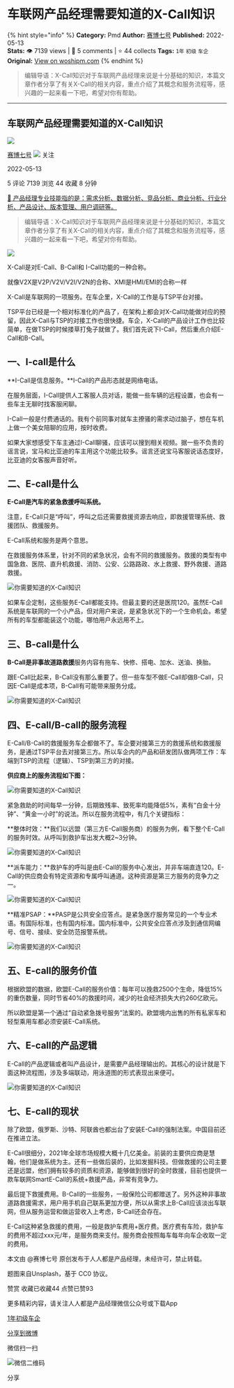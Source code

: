 # 车联网产品经理需要知道的X-Call知识
{% hint style="info" %}
**Category:** Pmd
**Author:** [赛博七号](https://www.woshipm.com/u/728723)
**Published:** 2022-05-13  
**Stats:** 👁️ 7139 views | 💬 5 comments | ⭐ 44 collects
**Tags:** `1年` `初级` `车企`
**Original:** [View on woshipm.com](https://www.woshipm.com/pmd/5436614.html)
{% endhint %}
> 编辑导语：X-Call知识对于车联网产品经理来说是十分基础的知识，本篇文章作者分享了有关X-Call的相关内容，重点介绍了其概念和服务流程等，感兴趣的一起来看一下吧，希望对你有帮助。

---

## 车联网产品经理需要知道的X-Call知识

[![](https://image.woshipm.com/wp-files/2022/07/ANqjy4qVEpB1g5jF9Edm.jpg!/both/72x72)](https://www.woshipm.com/u/728723)

[赛博七号](https://www.woshipm.com/u/728723) ![](https://static.woshipm.com/tag/1121_1@2x.png) 关注

2022-05-13

5 评论 7139 浏览 44 收藏 8 分钟

[🔗 产品经理专业技能指的是：需求分析、数据分析、竞品分析、商业分析、行业分析、产品设计、版本管理、用户调研等。](https://ke.qidianla.com/courses/90pm)

> 编辑导语：X-Call知识对于车联网产品经理来说是十分基础的知识，本篇文章作者分享了有关X-Call的相关内容，重点介绍了其概念和服务流程等，感兴趣的一起来看一下吧，希望对你有帮助。

![](https://image.woshipm.com/wp-files/2022/05/vNuGCDIx26ihhHbwQ6Lf.jpg)

X-Call是对E-Call、B-Call和 I-Call功能的一种合称。

就像V2X是V2P/V2V/V2I/V2N的合称、XMI是HMI/EMI的合称一样

X-Call是车联网的一项服务。在车企里，X-Call的工作是与TSP平台对接。

TSP平台已经是一个相对标准化的产品了，在架构上都会对X-Call功能做对应的预留，因此X-Call与TSP的对接工作也很快捷。车企，X-Call的产品设计工作也比较简单，在做TSP的时候搂草打兔子就做了。我们首先说下I-Call，然后重点介绍E-Call和B-Call。

## 一、I-call是什么

**I-Call是信息服务。**I-Call的产品形态就是网络电话。

在服务层面，I-Call提供人工客服人员对话，能做一些车辆的远程设置，也会有一些车主无聊时找客服闲聊。

I-Call一般是付费通话的。我有个前同事对就车主撩骚的需求动过脑子，想在车机上做一个美女陪聊的应用，按时收费。

如果大家想感受下车主通过I-Call聊骚，应该可以搜到相关视频。据一些不负责的谣言说，宝马和比亚迪的车主用这个功能比较多。谣言还说宝马客服说话态度好，比亚迪的女客服声音好听。

## 二、E-call是什么

**E-Call是汽车的紧急救援呼叫系统。**

注意，E-Call只是“呼叫”，呼叫之后还需要救援资源去响应，即救援管理系统、救援团队、救援服务。

E-Call系统和服务是两个意思。

在救援服务体系里，针对不同的紧急状况，会有不同的救援服务。救援的类型有中国急救、医院、直升机救援、消防、公安、公路路政、水上救援、野外救援、道路救援。

![你需要知道的X-Call知识](https://image.woshipm.com/wp-files/2022/05/3qU3UftuVF116uqMcMAc.jpeg)

如果车企定制，这些服务E-Call都能支持。但最主要的还是医院120。虽然E-Call系统是车联网的一个小产品，但对用户来说，是紧急状况下的一个生命机会。希望所有的车型都能装这个功能，哪怕用户永远用不上。

## 三、B-call是什么

**B-Call是非事故道路救援**服务内容有拖车、快修、搭电、加水、送油、换胎。

跟E-Call比起来，B-Call没有那么重要了。但一些车型不做E-Call却做B-Call，只因E-Call是成本项，B-Call有可能带来服务分成。

![你需要知道的X-Call知识](https://image.woshipm.com/wp-files/2022/05/veqr0lYpfJ09XJMDcz9h.jpeg)

## 四、E-call/B-call的服务流程

E-Call/B-Call的救援服务车企都做不了。车企要对接第三方的救援系统和救援服务，是通过TSP平台去对接第三方。所以车企内的产品和研发团队做两项工作：车端到TSP的流程（逻辑）、TSP到第三方的对接。

**供应商上的服务流程如下图：**

![你需要知道的X-Call知识](https://image.woshipm.com/wp-files/2022/05/m1VnaPQ6EKVeOeJG1ath.jpeg)

紧急救助的时间每早一分钟，后期致残率、致死率均能降低5%，素有“白金十分钟”、“黄金一小时”的说法。所以在服务流程中，有几个关键指标：

**整体时效：**我们以远盟（第三方E-Call服务商）的服务为例，看下整个E-Call的服务时效。从呼叫到救护车出发大概2~3分钟。

![你需要知道的X-Call知识](https://image.woshipm.com/wp-files/2022/05/qJioqh6tPt9znLUlhJkW.jpeg)

**派车能力：**救护车的呼叫是由E-Call的服务中心发出，并非车端直连120。E-Call的供应商会有特定资源和专属呼叫通道。这种资源是第三方服务的竞争力之一。

![你需要知道的X-Call知识](https://image.woshipm.com/wp-files/2022/05/a02JOI3cr9gavQ6NcM37.jpeg)

**精准PSAP：**PASP是公共安全应答点。是紧急医疗服务常见的一个专业术语。有国际标准，也有国内标准。国内标准中，公共安全应答点涉及到通信网编号、信号、接续、安全防范报警系统。

![你需要知道的X-Call知识](https://image.woshipm.com/wp-files/2022/05/jXXMOl1NV7MTxo06C0KB.jpeg)

## 五、E-call的服务价值

根据欧盟的数据，欧盟E-Call的服务价值：每年可以挽救2500个生命，降低15%的重伤数量，同时节省40%的救援时间，减少的社会经济损失大约260亿欧元。

所以欧盟是第一个通过“自动紧急拨号服务”法案的。欧盟境内出售的所有私家车和轻型乘用车都必须安装E-Call系统。

## 六、E-call的产品逻辑

E-Call的产品逻辑或者叫产品设计，是需要产品经理输出的。其核心的设计就是下面这种流程图，涉及多端联动，用泳道图的形式表现出来便可。

![你需要知道的X-Call知识](https://image.woshipm.com/wp-files/2022/05/0G9muvzqcjPipSrEZHIO.jpeg)

## 七、E-call的现状

除了欧盟，俄罗斯、沙特、阿联酋也都出台了安装E-Call的强制法案。中国目前还在推进立法。

E-Call很细分，2021年全球市场规模大概十几亿美金。前装的主要供应商是慧翰，他们是做系统为主。还有一些做后装的，比如发掘科技。但做救援的公司主要还是远盟，他们拥有较多的资质和资源，能够做到很好的全时救援，目前也提供一款车联网SmartE-Call的系统+救援产品，非常有竞争力。

最后提下救援费用。B-Call的一些服务，一般保险公司都赠送了。另外这种非事故道路救援需求，用户用手机自己联系更加方便，所以从需求上B-Call应该淡出车联网，但从服务运营和做运营收入上考虑，B-Call还会存在。

E-Call这种紧急救援的费用，一般是救护车费用+医疗费。医疗费有车险，救护车的费用不超过xxx元/年，是服务商来支付。服务商会按照每车每年向车企收取一定的费用。

本文由 @赛博七号 原创发布于人人都是产品经理，未经许可，禁止转载。

题图来自Unsplash，基于 CC0 协议。

赞赏 收藏已收藏44 点赞已赞93

更多精彩内容，请关注人人都是产品经理微信公众号或下载App

[1年](https://www.woshipm.com/tag/1%e5%b9%b4)[初级](https://www.woshipm.com/tag/%e5%88%9d%e7%ba%a7)[车企](https://www.woshipm.com/tag/%e8%bd%a6%e4%bc%81)

[分享到微博](https://service.weibo.com/share/share.php?appkey=2775287854&title=车联网产品经理需要知道的X-Call知识&url=https://www.woshipm.com/pmd/5436614.html&pic=https://image.woshipm.com/wp-files/2022/05/vNuGCDIx26ihhHbwQ6Lf.jpg)

微信扫一扫

![微信二维码](https://api.pwmqr.com/qrcode/create/?url=https://www.woshipm.com/pmd/5436614.html)

分享